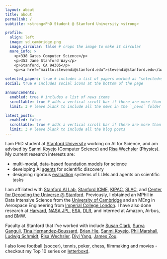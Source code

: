 ```yaml
---
layout: about
title: about
permalink: /
subtitle: <strong>PhD Student @ Stanford University <strong> 

profile:
  align: left
  image: sd_cambridge.png
  image_circular: false # crops the image to make it circular
  more_info: >
    <p>338 Gates Computer Science</p>
    <p>353 Jane Stanford Way</p>
    <p>Stanford, CA 94305</p>
    <p><a href="mailto:stevendi@stanford.edu">stevendi@stanford.edu</a></p>

selected_papers: true # includes a list of papers marked as "selected={true}"
social: true # includes social icons at the bottom of the page

announcements:
  enabled: true # includes a list of news items
  scrollable: true # adds a vertical scroll bar if there are more than 3 news items
  limit: 3 # leave blank to include all the news in the `_news` folder

latest_posts:
  enabled: false
  scrollable: true # adds a vertical scroll bar if there are more than 3 new posts items
  limit: 3 # leave blank to include all the blog posts
---
```


<!-- #### About Me -->

I am PhD student at [Stanford University](https://www.stanford.edu/) working on AI for Science, and am advised by [Sanmi Koyejo](https://cs.stanford.edu/~sanmi/) (Computer Science) and [Risa Wechsler](https://www.risawechsler.com/) (Physics). My current research interests are:

* multi-modal, data-based <a href="/publications/?keyword=foundation+models" class="research-interest">foundation models</a> for science
* developing AI <a href="/publications/?keyword=agents" class="research-interest">agents</a> for scientific discovery
* designing rigorous <a href="/publications/?keyword=evaluation" class="research-interest">evaluation</a> systems of LLMs and agents on scientific tasks

<!-- #### Education & Affiliations -->

I am affiliated with [Stanford AI Lab](https://ai.stanford.edu/), [Stanford ICME](https://icme.stanford.edu/), [KIPAC](https://kipac.stanford.edu/), [SLAC](https://www6.slac.stanford.edu/), and [Center for Decoding the Universe @ Stanford](https://datascience.stanford.edu/kipacsds-center-decoding-universe). Previously, I obtained an MPhil in Data Intensive Science from the [University of Cambridge](https://kipac.stanford.edu/) and an MEng in Aerospace Engineering from [Imperial College London](https://www.imperial.ac.uk/). I have also done research at [Harvard](https://www.harvard.edu/), [NASA JPL](https://www.jpl.nasa.gov/), [ESA](https://www.esa.int/), [DLR](https://www.dlr.de/en), and interned at Amazon, Airbus, and BMW.

<!-- #### Collaborators -->

Faculty at Stanford that I've worked with include [Susan Clark](https://clarkgroup.stanford.edu/index.html#me), [Surya Ganguli](https://ganguli-gang.stanford.edu/surya.html), [Tina Hernandez-Boussard](https://med.stanford.edu/profiles/tina-hernandez-boussard), [Brian Hie](https://brianhie.com/), [Sanmi Koyejo](https://cs.stanford.edu/~sanmi/), [Phil Marshall](https://kipac.stanford.edu/people/phil-marshall), [Ludwig Schmidt](https://people.csail.mit.edu/ludwigs/), [Risa Wechsler](https://www.risawechsler.com/who.html), [Diyi Yang](https://cs.stanford.edu/~diyiy/), [James Zou](https://www.james-zou.com/).

<!-- ## Personal Interests -->

I also love football (soccer), tennis, poker, chess, filmmaking and movies - checkout my Top 10 series on [letterboxd](https://letterboxd.com/stevendi/lists/). 










<!-- 
Put your address / P.O. box / other info right below your picture. You can also disable any of these elements by editing `profile` property of the YAML header of your `_pages/about.md`. Edit `_bibliography/papers.bib` and Jekyll will render your [publications page](/al-folio/publications/) automatically.

Link to your social media connections, too. This theme is set up to use [Font Awesome icons](https://fontawesome.com/) and [Academicons](https://jpswalsh.github.io/academicons/), like the ones below. Add your Facebook, Twitter, LinkedIn, Google Scholar, or just disable all of them. -->
